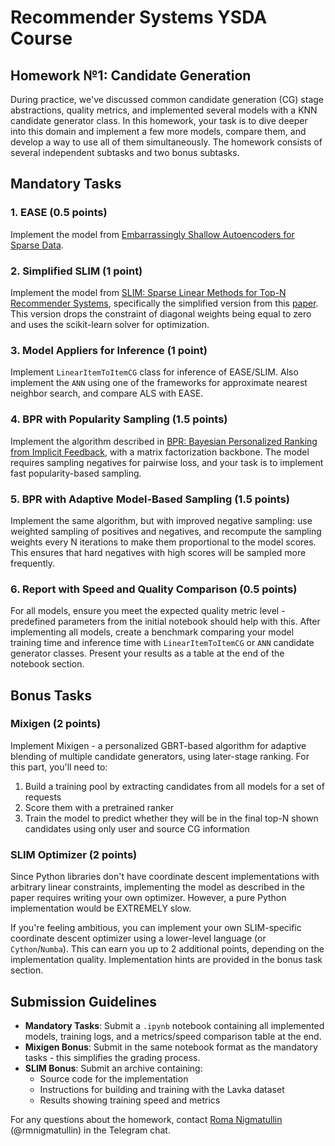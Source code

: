 # Recommender Systems YSDA Course
## Homework №1: Candidate Generation

During practice, we've discussed common candidate generation (CG) stage abstractions, quality metrics, and implemented several models with a KNN candidate generator class. In this homework, your task is to dive deeper into this domain and implement a few more models, compare them, and develop a way to use all of them simultaneously. The homework consists of several independent subtasks and two bonus subtasks.

## Mandatory Tasks

### 1. EASE (0.5 points)
Implement the model from [Embarrassingly Shallow Autoencoders for Sparse Data](https://arxiv.org/pdf/1905.03375).

### 2. Simplified SLIM (1 point)
Implement the model from [SLIM: Sparse Linear Methods for Top-N Recommender Systems](https://ieeexplore.ieee.org/document/6137254), specifically the simplified version from this [paper](https://www.slideshare.net/slideshow/efficient-slides/27138952). This version drops the constraint of diagonal weights being equal to zero and uses the scikit-learn solver for optimization.

### 3. Model Appliers for Inference (1 point)
Implement `LinearItemToItemCG` class for inference of EASE/SLIM. Also implement the `ANN` using one of the frameworks for approximate nearest neighbor search, and compare ALS with EASE.

### 4. BPR with Popularity Sampling (1.5 points)
Implement the algorithm described in [BPR: Bayesian Personalized Ranking from Implicit Feedback](https://arxiv.org/pdf/1205.2618), with a matrix factorization backbone. The model requires sampling negatives for pairwise loss, and your task is to implement fast popularity-based sampling.

### 5. BPR with Adaptive Model-Based Sampling (1.5 points)
Implement the same algorithm, but with improved negative sampling: use weighted sampling of positives and negatives, and recompute the sampling weights every N iterations to make them proportional to the model scores. This ensures that hard negatives with high scores will be sampled more frequently.

### 6. Report with Speed and Quality Comparison (0.5 points)
For all models, ensure you meet the expected quality metric level - predefined parameters from the initial notebook should help with this.
After implementing all models, create a benchmark comparing your model training time and inference time with `LinearItemToItemCG` or `ANN` candidate generator classes. Present your results as a table at the end of the notebook section.

## Bonus Tasks

### Mixigen (2 points)
Implement Mixigen - a personalized GBRT-based algorithm for adaptive blending of multiple candidate generators, using later-stage ranking. For this part, you'll need to:
1. Build a training pool by extracting candidates from all models for a set of requests
2. Score them with a pretrained ranker
3. Train the model to predict whether they will be in the final top-N shown candidates using only user and source CG information

### SLIM Optimizer (2 points)
Since Python libraries don't have coordinate descent implementations with arbitrary linear constraints, implementing the model as described in the paper requires writing your own optimizer. However, a pure Python implementation would be EXTREMELY slow.

If you're feeling ambitious, you can implement your own SLIM-specific coordinate descent optimizer using a lower-level language (or `Cython`/`Numba`). This can earn you up to 2 additional points, depending on the implementation quality. Implementation hints are provided in the bonus task section.

## Submission Guidelines

- **Mandatory Tasks**: Submit a `.ipynb` notebook containing all implemented models, training logs, and a metrics/speed comparison table at the end.
- **Mixigen Bonus**: Submit in the same notebook format as the mandatory tasks - this simplifies the grading process.
- **SLIM Bonus**: Submit an archive containing:
  - Source code for the implementation
  - Instructions for building and training with the Lavka dataset
  - Results showing training speed and metrics

For any questions about the homework, contact [Roma Nigmatullin](https://github.com/rmnigm) (@rmnigmatullin) in the Telegram chat.
